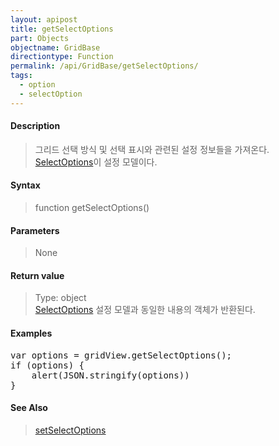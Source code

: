 ```yaml
---
layout: apipost
title: getSelectOptions
part: Objects
objectname: GridBase
directiontype: Function
permalink: /api/GridBase/getSelectOptions/
tags:
  - option
  - selectOption
---
```



#### Description

> 그리드 선택 방식 및 선택 표시와 관련된 설정 정보들을 가져온다. [SelectOptions](/api/types/SelectOptions/)이 설정 모델이다.

#### Syntax

> function getSelectOptions()

#### Parameters

> None

#### Return value

> Type: object  
> [SelectOptions](/api/types/SelectOptions/) 설정 모델과 동일한 내용의 객체가 반환된다.

#### Examples 

<pre class="prettyprint">
var options = gridView.getSelectOptions();
if (options) {
	alert(JSON.stringify(options))
}
</pre>

#### See Also
> [setSelectOptions](/api/GridBase/setSelectOptions)